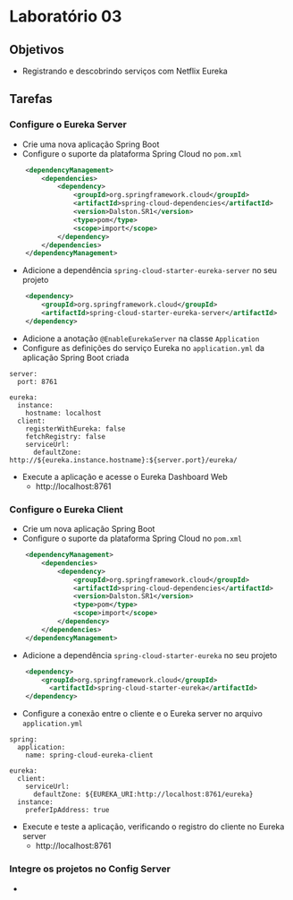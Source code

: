 # Laboratório 03

## Objetivos
- Registrando e descobrindo serviços com Netflix Eureka

## Tarefas

### Configure o Eureka Server
- Crie uma nova aplicação Spring Boot
- Configure o suporte da plataforma Spring Cloud no `pom.xml`
```xml
    <dependencyManagement>
        <dependencies>
            <dependency>
                <groupId>org.springframework.cloud</groupId>
                <artifactId>spring-cloud-dependencies</artifactId>
                <version>Dalston.SR1</version>
                <type>pom</type>
                <scope>import</scope>
            </dependency>
        </dependencies>
    </dependencyManagement>
```
- Adicione a dependência `spring-cloud-starter-eureka-server` no seu projeto
```xml
    <dependency>
        <groupId>org.springframework.cloud</groupId>
        <artifactId>spring-cloud-starter-eureka-server</artifactId>
    </dependency>
```
- Adicione a anotação `@EnableEurekaServer` na classe `Application`
- Configure as definições do serviço Eureka no `application.yml` da aplicação Spring Boot criada
```
server:
  port: 8761

eureka:
  instance:
    hostname: localhost
  client:
    registerWithEureka: false
    fetchRegistry: false
    serviceUrl:
      defaultZone: http://${eureka.instance.hostname}:${server.port}/eureka/
```
- Execute a aplicação e acesse o Eureka Dashboard Web
  - http://localhost:8761

### Configure o Eureka Client
- Crie um nova aplicação Spring Boot
- Configure o suporte da plataforma Spring Cloud no `pom.xml`
```xml
    <dependencyManagement>
        <dependencies>
            <dependency>
                <groupId>org.springframework.cloud</groupId>
                <artifactId>spring-cloud-dependencies</artifactId>
                <version>Dalston.SR1</version>
                <type>pom</type>
                <scope>import</scope>
            </dependency>
        </dependencies>
    </dependencyManagement>
```
- Adicione a dependência `spring-cloud-starter-eureka` no seu projeto
```xml
    <dependency>
        <groupId>org.springframework.cloud</groupId>
	      <artifactId>spring-cloud-starter-eureka</artifactId>
    </dependency>
```
- Configure a conexão entre o cliente e o Eureka server no arquivo `application.yml`
```
spring:
  application:
    name: spring-cloud-eureka-client

eureka:
  client:
    serviceUrl:
      defaultZone: ${EUREKA_URI:http://localhost:8761/eureka}
  instance:
    preferIpAddress: true
```
- Execute e teste a aplicação, verificando o registro do cliente no Eureka server
  - http://localhost:8761

### Integre os projetos no Config Server
- 
